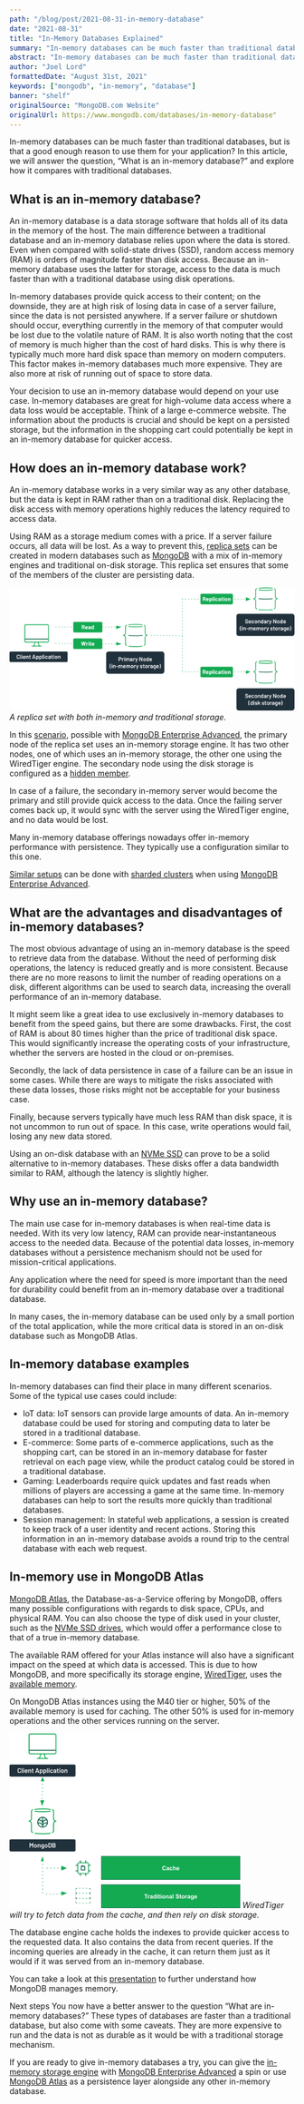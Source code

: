 ```yaml
---
path: "/blog/post/2021-08-31-in-memory-database"
date: "2021-08-31"
title: "In-Memory Databases Explained"
summary: "In-memory databases can be much faster than traditional databases, but is that a good enough reason to use them for your application? In this article, we will answer the question, “What is an in-memory database?” and explore how it compares with traditional databases."
abstract: "In-memory databases can be much faster than traditional databases, but is that a good enough reason to use them for your application? In this article, we will answer the question, “What is an in-memory database?” and explore how it compares with traditional databases."
author: "Joel Lord"
formattedDate: "August 31st, 2021"
keywords: ["mongodb", "in-memory", "database"]
banner: "shelf"
originalSource: "MongoDB.com Website"
originalUrl: https://www.mongodb.com/databases/in-memory-database"
---
```

In-memory databases can be much faster than traditional databases, but is that a good enough reason to use them for your application? In this article, we will answer the question, “What is an in-memory database?” and explore how it compares with traditional databases.

## What is an in-memory database?
An in-memory database is a data storage software that holds all of its data in the memory of the host. The main difference between a traditional database and an in-memory database relies upon where the data is stored. Even when compared with solid-state drives (SSD), random access memory (RAM) is orders of magnitude faster than disk access. Because an in-memory database uses the latter for storage, access to the data is much faster than with a traditional database using disk operations.

In-memory databases provide quick access to their content; on the downside, they are at high risk of losing data in case of a server failure, since the data is not persisted anywhere. If a server failure or shutdown should occur, everything currently in the memory of that computer would be lost due to the volatile nature of RAM. It is also worth noting that the cost of memory is much higher than the cost of hard disks. This is why there is typically much more hard disk space than memory on modern computers. This factor makes in-memory databases much more expensive. They are also more at risk of running out of space to store data.

Your decision to use an in-memory database would depend on your use case. In-memory databases are great for high-volume data access where a data loss would be acceptable. Think of a large e-commerce website. The information about the products is crucial and should be kept on a persisted storage, but the information in the shopping cart could potentially be kept in an in-memory database for quicker access.

## How does an in-memory database work?
An in-memory database works in a very similar way as any other database, but the data is kept in RAM rather than on a traditional disk. Replacing the disk access with memory operations highly reduces the latency required to access data.

Using RAM as a storage medium comes with a price. If a server failure occurs, all data will be lost. As a way to prevent this, [replica sets](https://www.mongodb.com/basics/replication) can be created in modern databases such as [MongoDB](https://www.mongodb.com/try) with a mix of in-memory engines and traditional on-disk storage. This replica set ensures that some of the members of the cluster are persisting data.

![A diagram representing a replica set. The primary node has a label "in-memory storage". The secondary nodes are labeled "in-memory storage" and "disk storage".](in-memory-1.png)
_A replica set with both in-memory and traditional storage._

In this [scenario](https://docs.mongodb.com/manual/core/inmemory/#replica-set), possible with [MongoDB Enterprise Advanced](https://www.mongodb.com/products/mongodb-enterprise-advanced), the primary node of the replica set uses an in-memory storage engine. It has two other nodes, one of which uses an in-memory storage, the other one using the WiredTiger engine. The secondary node using the disk storage is configured as a [hidden member](https://docs.mongodb.com/manual/core/replica-set-hidden-member/).

In case of a failure, the secondary in-memory server would become the primary and still provide quick access to the data. Once the failing server comes back up, it would sync with the server using the WiredTiger engine, and no data would be lost.

Many in-memory database offerings nowadays offer in-memory performance with persistence. They typically use a configuration similar to this one.

[Similar setups](https://docs.mongodb.com/manual/core/inmemory/#sharded-cluster) can be done with [sharded clusters](https://www.mongodb.com/basics/sharding) when using [MongoDB Enterprise Advanced](https://www.mongodb.com/products/mongodb-enterprise-advanced).

## What are the advantages and disadvantages of in-memory databases?
The most obvious advantage of using an in-memory database is the speed to retrieve data from the database. Without the need of performing disk operations, the latency is reduced greatly and is more consistent. Because there are no more reasons to limit the number of reading operations on a disk, different algorithms can be used to search data, increasing the overall performance of an in-memory database.

It might seem like a great idea to use exclusively in-memory databases to benefit from the speed gains, but there are some drawbacks. First, the cost of RAM is about 80 times higher than the price of traditional disk space. This would significantly increase the operating costs of your infrastructure, whether the servers are hosted in the cloud or on-premises.

Secondly, the lack of data persistence in case of a failure can be an issue in some cases. While there are ways to mitigate the risks associated with these data losses, those risks might not be acceptable for your business case.

Finally, because servers typically have much less RAM than disk space, it is not uncommon to run out of space. In this case, write operations would fail, losing any new data stored.

Using an on-disk database with an [NVMe SSD](https://en.wikipedia.org/wiki/NVM_Express) can prove to be a solid alternative to in-memory databases. These disks offer a data bandwidth similar to RAM, although the latency is slightly higher.

## Why use an in-memory database?
The main use case for in-memory databases is when real-time data is needed. With its very low latency, RAM can provide near-instantaneous access to the needed data. Because of the potential data losses, in-memory databases without a persistence mechanism should not be used for mission-critical applications.

Any application where the need for speed is more important than the need for durability could benefit from an in-memory database over a traditional database.

In many cases, the in-memory database can be used only by a small portion of the total application, while the more critical data is stored in an on-disk database such as MongoDB Atlas.

## In-memory database examples
In-memory databases can find their place in many different scenarios. Some of the typical use cases could include:

* IoT data: IoT sensors can provide large amounts of data. An in-memory database could be used for storing and computing data to later be stored in a traditional database.
* E-commerce: Some parts of e-commerce applications, such as the shopping cart, can be stored in an in-memory database for faster retrieval on each page view, while the product catalog could be stored in a traditional database.
* Gaming: Leaderboards require quick updates and fast reads when millions of players are accessing a game at the same time. In-memory databases can help to sort the results more quickly than traditional databases.
* Session management: In stateful web applications, a session is created to keep track of a user identity and recent actions. Storing this information in an in-memory database avoids a round trip to the central database with each web request.

## In-memory use in MongoDB Atlas
[MongoDB Atlas](https://www.mongodb.com/cloud/atlas), the Database-as-a-Service offering by MongoDB, offers many possible configurations with regards to disk space, CPUs, and physical RAM. You can also choose the type of disk used in your cluster, such as the [NVMe SSD drives](https://docs.atlas.mongodb.com/customize-storage/#nvme-storage-on-aws), which would offer a performance close to that of a true in-memory database.

The available RAM offered for your Atlas instance will also have a significant impact on the speed at which data is accessed. This is due to how MongoDB, and more specifically its storage engine, [WiredTiger](https://www.mongodb.com/presentations/a-technical-introduction-to-wiredtiger), uses the [available memory](https://docs.mongodb.com/manual/core/wiredtiger/#memory-use).

On MongoDB Atlas instances using the M40 tier or higher, 50% of the available memory is used for caching. The other 50% is used for in-memory operations and the other services running on the server.

![A client application connects to a MongoDB server. A dotted line then goes from the MongoDB server to a box labeled cache and another box labeled traditional storage.](in-memory-2.png)
_WiredTiger will try to fetch data from the cache, and then rely on disk storage._

The database engine cache holds the indexes to provide quicker access to the requested data. It also contains the data from recent queries. If the incoming queries are already in the cache, it can return them just as it would if it was served from an in-memory database.

You can take a look at this [presentation](https://www.mongodb.com/presentations/mongodb-memory-management-demystified) to further understand how MongoDB manages memory.

Next steps
You now have a better answer to the question “What are in-memory databases?” These types of databases are faster than a traditional database, but also come with some caveats. They are more expensive to run and the data is not as durable as it would be with a traditional storage mechanism.

If you are ready to give in-memory databases a try, you can give the [in-memory storage engine](https://docs.mongodb.com/manual/core/inmemory/#in-memory-storage-engine) with [MongoDB Enterprise Advanced](https://www.mongodb.com/products/mongodb-enterprise-advanced) a spin or use [MongoDB Atlas](https://www.mongodb.com/cloud/atlas) as a persistence layer alongside any other in-memory database.